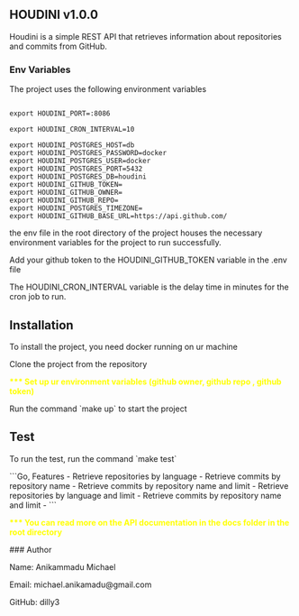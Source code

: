 ## HOUDINI v1.0.0
Houdini is a simple REST API that retrieves information about repositories and commits from GitHub.
### Env Variables
<p> The project uses the following environment variables </p>

```Go,
 
export HOUDINI_PORT=:8086

export HOUDINI_CRON_INTERVAL=10

export HOUDINI_POSTGRES_HOST=db
export HOUDINI_POSTGRES_PASSWORD=docker
export HOUDINI_POSTGRES_USER=docker
export HOUDINI_POSTGRES_PORT=5432
export HOUDINI_POSTGRES_DB=houdini
export HOUDINI_GITHUB_TOKEN=
export HOUDINI_GITHUB_OWNER=
export HOUDINI_GITHUB_REPO=
export HOUDINI_POSTGRES_TIMEZONE=
export HOUDINI_GITHUB_BASE_URL=https://api.github.com/
```
<p> the env file in the root directory of the project houses the necessary environment variables for the project to run successfully. </p> 
<p> Add your github token to the HOUDINI_GITHUB_TOKEN variable in the .env file </p>
<p> The HOUDINI_CRON_INTERVAL variable is the delay time in minutes for the cron job to run. </p>


## Installation
<p> To install the project, you need docker running on ur machine </p>
<p> Clone the project from the repository </p>
<p style="color: yellow; font-weight: bold;"> *** Set up ur environment variables (github owner, github repo , github token) </p>
<p> Run the command `make up` to start the project </p>

## Test
<p> To run the test, run the command `make test` </p>
```Go,
 Features
- Retrieve repositories by language
- Retrieve commits by repository name
- Retrieve commits by repository name and limit
- Retrieve repositories by language and limit
- Retrieve commits by repository name and limit
- 
```
<p style="color: yellow; font-weight: bold;"> *** You can read more on the API documentation in the docs folder in the root directory </p>
### Author
<p> Name: Anikammadu Michael  </p>
<p> Email: michael.anikamadu@gmail.com </p>
<p> GitHub: dilly3</p>
